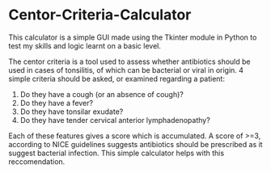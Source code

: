 # Centor-Criteria-Calculator

This calculator is a simple GUI made using the Tkinter module in Python to test my skills and logic learnt on a basic level.

The centor criteria is a tool used to assess whether antibiotics should be used in cases of tonsilitis, of which can be bacterial or viral in origin. 4 simple criteria should be asked, or examined regarding a patient:
1) Do they have a cough (or an absence of cough)?
2) Do they have a fever?
3) Do they have tonsilar exudate?
4) Do they have tender cervical anterior lymphadenopathy?

Each of these features gives a score which is accumulated. A score of >=3, according to NICE guidelines suggests antibiotics should be prescribed as it suggest bacterial infection. This simple calculator helps with this reccomendation.
